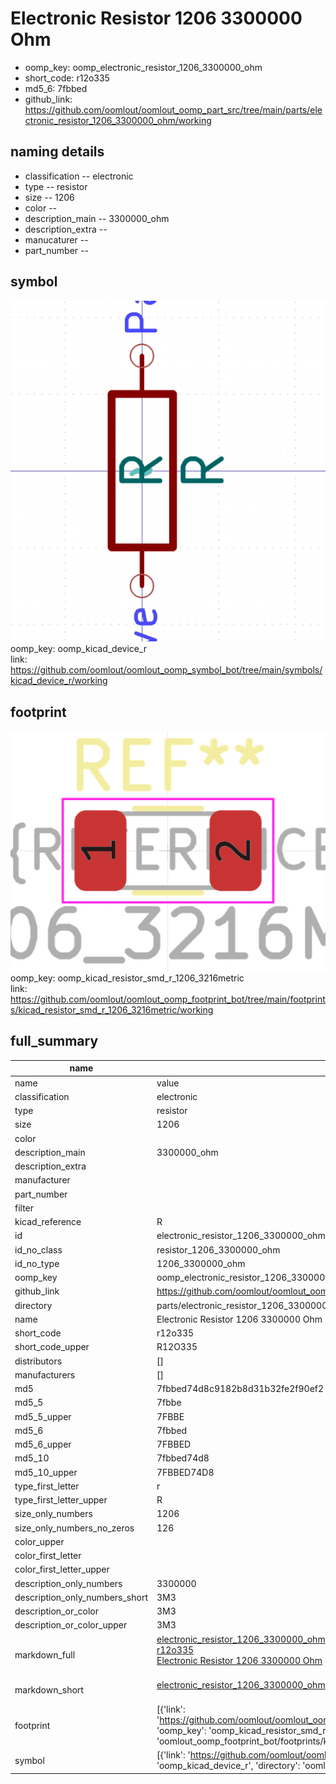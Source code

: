 # Electronic Resistor 1206 3300000 Ohm

  
* oomp_key: oomp_electronic_resistor_1206_3300000_ohm 
* short_code: r12o335
* md5_6: 7fbbed  
* github_link: https://github.com/oomlout/oomlout_oomp_part_src/tree/main/parts/electronic_resistor_1206_3300000_ohm/working  
## naming details
* classification -- electronic
* type -- resistor
* size -- 1206
* color -- 
* description_main -- 3300000_ohm
* description_extra -- 
* manucaturer -- 
* part_number -- 



## symbol

![](symbol/0/working/working_600.png)  
oomp_key: oomp_kicad_device_r  
link: https://github.com/oomlout/oomlout_oomp_symbol_bot/tree/main/symbols/kicad_device_r/working  

## footprint

![](footprint/0/working/working_600.png)  
oomp_key: oomp_kicad_resistor_smd_r_1206_3216metric  
link: https://github.com/oomlout/oomlout_oomp_footprint_bot/tree/main/footprints/kicad_resistor_smd_r_1206_3216metric/working  

## full_summary
| name | value | 
| --- | --- | 
| name | value | 
| classification | electronic | 
| type | resistor | 
| size | 1206 | 
| color |  | 
| description_main | 3300000_ohm | 
| description_extra |  | 
| manufacturer |  | 
| part_number |  | 
| filter |  | 
| kicad_reference | R | 
| id | electronic_resistor_1206_3300000_ohm | 
| id_no_class | resistor_1206_3300000_ohm | 
| id_no_type | 1206_3300000_ohm | 
| oomp_key | oomp_electronic_resistor_1206_3300000_ohm | 
| github_link | https://github.com/oomlout/oomlout_oomp_part_src/tree/main/parts/electronic_resistor_1206_3300000_ohm/working | 
| directory | parts/electronic_resistor_1206_3300000_ohm | 
| name | Electronic Resistor 1206 3300000 Ohm | 
| short_code | r12o335 | 
| short_code_upper | R12O335 | 
| distributors | [] | 
| manufacturers | [] | 
| md5 | 7fbbed74d8c9182b8d31b32fe2f90ef2 | 
| md5_5 | 7fbbe | 
| md5_5_upper | 7FBBE | 
| md5_6 | 7fbbed | 
| md5_6_upper | 7FBBED | 
| md5_10 | 7fbbed74d8 | 
| md5_10_upper | 7FBBED74D8 | 
| type_first_letter | r | 
| type_first_letter_upper | R | 
| size_only_numbers | 1206 | 
| size_only_numbers_no_zeros | 126 | 
| color_upper |  | 
| color_first_letter |  | 
| color_first_letter_upper |  | 
| description_only_numbers | 3300000 | 
| description_only_numbers_short | 3M3 | 
| description_or_color | 3M3 | 
| description_or_color_upper | 3M3 | 
| markdown_full | [electronic_resistor_1206_3300000_ohm](https://github.com/oomlout/oomlout_oomp_part_src/tree/main/parts/electronic_resistor_1206_3300000_ohm/working)<br>[r12o335](https://github.com/oomlout/oomlout_oomp_part_src/tree/main/parts/electronic_resistor_1206_3300000_ohm/working)<br>[Electronic Resistor 1206 3300000 Ohm](https://github.com/oomlout/oomlout_oomp_part_src/tree/main/parts/electronic_resistor_1206_3300000_ohm/working)<br><br> | 
| markdown_short | [electronic_resistor_1206_3300000_ohm](https://github.com/oomlout/oomlout_oomp_part_src/tree/main/parts/electronic_resistor_1206_3300000_ohm/working)<br><br> | 
| footprint | [{'link': 'https://github.com/oomlout/oomlout_oomp_footprint_bot/tree/main/foootprntss/kicad_resistor_smd_r_1206_3216metric', 'oomp_key': 'oomp_kicad_resistor_smd_r_1206_3216metric', 'directory': 'oomlout_oomp_footprint_bot/footprints/kicad_resistor_smd_r_1206_3216metric//working/working.kicad_mod'}] | 
| symbol | [{'link': 'https://github.com/oomlout/oomlout_oomp_symbol_bot/tree/main/symbols/kicad_device_r', 'oomp_key': 'oomp_kicad_device_r', 'directory': 'oomlout_oomp_symbol_bot/symbols/kicad_device_r//working/working.kicad_sym'}] | 
